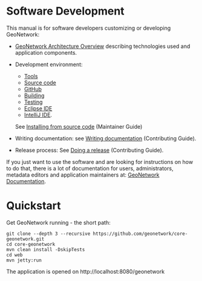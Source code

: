 # Software Development

This manual is for software developers customizing or developing GeoNetwork:

* [GeoNetwork Architecture Overview](OVERVIEW.md) describing technologies used and application components.
* Development environment:

  * [Tools](TOOLS.md)  
  * [Source code](SOURCE.md)
  * [GitHub](GITHUB.md)
  * [Building](BUILDING.md)
  * [Testing](TESTING.md)
  * [Eclipse IDE](ECLIPSE.md)
  * [IntelliJ IDE](INTELIJ.md).
  
  See [Installing from source code](https://geonetwork-opensource.org/manuals/trunk/en/maintainer-guide/installing/installing-from-source-code.html) (Maintainer Guide)

* Writing documentation: see [Writing documentation](https://geonetwork-opensource.org/manuals/trunk/en/contributing/writing-documentation.html) (Contributing Guide).
* Release process: See [Doing a release](https://geonetwork-opensource.org/manuals/trunk/en/contributing/doing-a-release.html) (Contributing Guide).


If you just want to use the software and are looking for instructions on how to do that,
there is a lot of documentation for users,  administrators, metadata editors and application
maintainers at: [GeoNetwork Documentation](http://geonetwork-opensource.org/manuals/trunk/eng/users/index.html).

# Quickstart

Get GeoNetwork running - the short path:

```
git clone --depth 3 --recursive https://github.com/geonetwork/core-geonetwork.git
cd core-geonetwork
mvn clean install -DskipTests
cd web
mvn jetty:run
```

The application is opened on http://localhost:8080/geonetwork 
